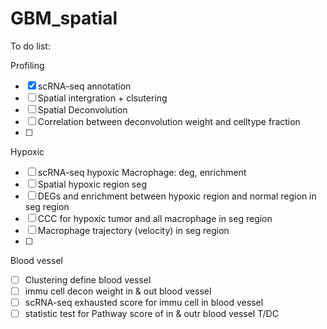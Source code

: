 # GBM_spatial
To do list:

Profiling

- [x] scRNA-seq annotation
- [ ] Spatial intergration + clsutering
- [ ] Spatial Deconvolution
- [ ] Correlation between deconvolution weight and celltype fraction
- [ ] 
Hypoxic

- [ ] scRNA-seq hypoxic Macrophage: deg, enrichment
- [ ] Spatial hypoxic region seg
- [ ] DEGs and enrichment between hypoxic region and normal region in seg region
- [ ] CCC for hypoxic tumor and all macrophage in seg region
- [ ] Macrophage trajectory (velocity) in seg region
- [ ] 
Blood vessel

- [ ] Clustering define blood vessel
- [ ] immu cell decon weight in & out blood vessel
- [ ] scRNA-seq exhausted score for immu cell in blood vessel
- [ ] statistic test for Pathway score of in & outr blood vessel T/DC
